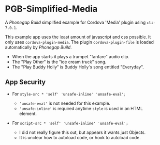 # PGB-Simplified-Media
A *Phonegap Build* simplified example for Cordova 'Media' plugin using `cli-7.0.1`.

This example app uses the least amount of javascript and css possible. It only uses `cordova-plugin-media`. The plugin `cordova-plugin-file` is loaded automatically by *Phonegap Build*.

* When the app starts it plays a trumpet "fanfare" audio clip.
* The "Play Other" is the "ice cream truck" song.
* The "Play Buddy Holly" is Buddy Holly's song entitled "Everyday".

## App Security 

* For `style-src * 'self' 'unsafe-inline' 'unsafe-eval';`
  * `'unsafe-eval'` is not needed for this example.
  * `'unsafe-inline'`  is required anytime `style` is used in an HTML element.

* For `script-src * 'self' 'unsafe-inline' 'unsafe-eval';`
  * I did not really figure this out, but appears it wants just Objects.
  * It is unclear how to autoload code, or hook to autoload code.
